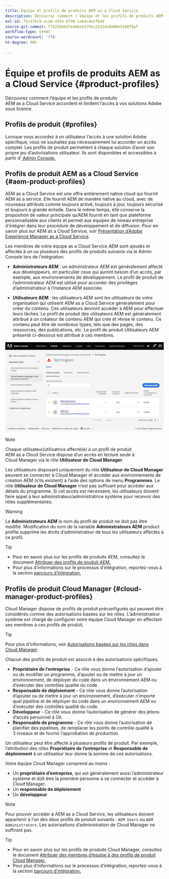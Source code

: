 ```yaml
---
title: Équipe et profils de produits AEM as a Cloud Service
description: Découvrez comment l’équipe et les profils de produits AEM as a Cloud Service accordent et limitent l’accès à vos solutions Adobe sous licence.
exl-id: 7b1474c9-aca0-4354-8798-1abdcda2f6dd
source-git-commit: f7525b6b37e486a53791c2331dc6000e5248f8af
workflow-type: tm+mt
source-wordcount: '776'
ht-degree: 90%

---
```


# Équipe et profils de produits AEM as a Cloud Service {#product-profiles}

Découvrez comment l’équipe et les profils de produits AEM as a Cloud Service accordent et limitent l’accès à vos solutions Adobe sous licence.

## Profils de produit {#profiles}

Lorsque vous accordez à un utilisateur l’accès à une solution Adobe spécifique, vous ne souhaitez pas nécessairement lui accorder un accès complet. Les profils de produit permettent à chaque solution d’avoir son propre jeu d’autorisations utilisateur. Ils sont disponibles et accessibles à partir d’[ Admin Console.](/help/journey-onboarding/admin-console.md)

## Profils de produit AEM as a Cloud Service {#aem-product-profiles}

AEM as a Cloud Service est une offre entièrement native cloud qui fournit AEM as a service. Elle fournit AEM de manière native au cloud, avec de nouveaux attributs comme toujours activé, toujours à jour, toujours sécurisé et toujours à grande échelle. Dans le même temps, elle conserve la proposition de valeur principale qu’AEM fournit en tant que plateforme personnalisable aux clients et permet aux équipes de niveau entreprise d’intégrer dans leur procédure de développement et de diffusion. Pour en savoir plus sur AEM as a Cloud Service, voir [Présentation d’Adobe Experience Manager as a Cloud Service](/help/overview/introduction.md).

Les membres de votre équipe as a Cloud Service AEM sont ajoutés et affectés à un ou plusieurs des profils de produits suivants via le Admin Console lors de l’intégration.

* **Administrateurs AEM** : un administrateur AEM est généralement affecté aux développeurs, en particulier ceux qui auront besoin d’un accès, par exemple, aux environnements de développement. Le profil de produit de l’administrateur AEM est utilisé pour accorder des privilèges d’administrateur à l’instance AEM associée.

* **Utilisateurs AEM** : les utilisateurs AEM sont les utilisateurs de votre organisation qui utilisent AEM as a Cloud Service généralement pour créer du contenu. Ces utilisateurs devront accéder à AEM pour effectuer leurs tâches. Le profil de produit des utilisateurs AEM est généralement attribué à un créateur de contenu AEM qui crée et révise le contenu. Ce contenu peut être de nombreux types, tels que des pages, des ressources, des publications, etc. Le profil de produit Utilisateurs AEM présenté ci-dessous est attribué à ces membres.

![Profils de produits](/help/onboarding/assets/admin-console-profiles.png)

>[!NOTE]
>
>Chaque utilisateur/utilisatrice affecté(e) à un profil de produit AEM as a Cloud Service dispose d’un accès en lecture seule à Cloud Manager via le rôle **Utilisateur de Cloud Manager**.
>
>Les utilisateurs disposant uniquement du rôle **Utilisateur de Cloud Manager** peuvent se connecter à Cloud Manager et accéder aux environnements de création AEM (s’ils existent) à l’aide des options de menu **Programmes**. Le rôle **Utilisateur de Cloud Manager** n’est pas suffisant pour accéder aux détails du programme. Si cet accès est nécessaire, les utilisateurs doivent faire appel à leur administrateur/administratrice système pour recevoir des rôles supplémentaires.

>[!WARNING]
>
>Le **Administrateurs AEM** le nom du profil de produit ne doit pas être modifié. Modification du nom de la variable **Administrateurs AEM** product profile supprime les droits d’administrateur de tous les utilisateurs affectés à ce profil.

>[!TIP]
>
>* Pour en savoir plus sur les profils de produits AEM, consultez le document [Attribuer des profils de produit AEM.](/help/journey-onboarding/assign-profiles-aem.md)
>* Pour plus d’informations sur le processus d’intégration, reportez-vous à la section [parcours d’intégration.](/help/journey-onboarding/overview.md)

## Profils de produit Cloud Manager {#cloud-manager-product-profiles}

Cloud Manager dispose de profils de produit préconfigurés qui peuvent être considérés comme des autorisations basées sur les rôles. L’administrateur système est chargé de configurer votre équipe Cloud Manager en affectant ses membres à ces profils de produit.

>[!TIP]
>
>Pour plus d’informations, voir [Autorisations basées sur les rôles dans Cloud Manager](/help/onboarding/cloud-manager-introduction.md#role-based-permissions).

Chacun des profils de produit est associé à des autorisations spécifiques.

* **Propriétaire de l’entreprise** - Ce rôle vous donne l’autorisation d’ajouter ou de modifier un programme, d’ajouter ou de mettre à jour un environnement, de déployer du code dans un environnement AEM ou d’exécuter des contrôles qualité du code.
* **Responsable de déploiement** - Ce rôle vous donne l’autorisation d’ajouter ou de mettre à jour un environnement, d’exécuter n’importe quel pipeline et de déployer du code dans un environnement AEM ou d’exécuter des contrôles qualité du code.
* **Développeur** - Ce rôle vous donne l’autorisation de générer des jetons d’accès personnel à Git.
* **Responsable de programme** - Ce rôle vous donne l’autorisation de planifier des pipelines, de remplacer les points de contrôle qualité à 3 niveaux et de fournir l’approbation de production.

Un utilisateur peut être affecté à plusieurs profils de produit. Par exemple, l’attribution des rôles **Propriétaire de l’entreprise** et **Responsable de déploiement** à un utilisateur leur donne la somme de ces autorisations.

Votre équipe Cloud Manager comprend au moins :

* Un **propriétaire d’entreprise**, qui est généralement aussi l’administrateur système et doit être la première personne à se connecter et accéder à Cloud Manager.
* Un **responsable de déploiement**
* Un **développeur**

>[!NOTE]
>
>Pour pouvoir accéder à AEM as a Cloud Service, les utilisateurs doivent appartenir à l’un des deux profils de produit suivants : `AEM Users` ou `AEM Administrators`. Les autorisations d’administration de Cloud Manager ne suffiront pas.

>[!TIP]
>
>* Pour en savoir plus sur les profils de produits Cloud Manager, consultez le document [Attribuer des membres d’équipe à des profils de produit Cloud Manager.](/help/journey-onboarding/assign-profiles-cloud-manager.md)
>* Pour plus d’informations sur le processus d’intégration, reportez-vous à la section [parcours d’intégration.](/help/journey-onboarding/overview.md)
